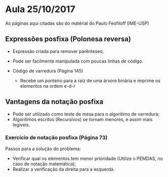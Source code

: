 # Aula 25/10/2017

As páginas aqui citadas são do matérial do Paulo Feofiloff (IME-USP)

## Expressões posfixa (Polonesa reversa)

* Expressão criada para remover parênteses;
* Pode ser facilmente manipulada com poucas linhas de código.

* Código de varredura (Página 145)
    * Recebe um ponteiro para a raiz de uma árvore binária e imprime os elementos na ordem e-d-r

## Vantagens da notação posfixa

* Pode ser utilizado como teste de mesa para o algoritimo de varredura;
* Algoritimos escritos (Recursivos) se tornam menores, e assim mais legíveis.

### Exercício de notação posfixa (Página 73)

Passos para a solução do problema:
* Verificar qual os elementos tem menor prioridade (Utilize o PEMDAS, no caso de notação matemática);
* Realizar a verificação da direita para a esquerda.

<!-- Adicionar resposta dos exercícios -->